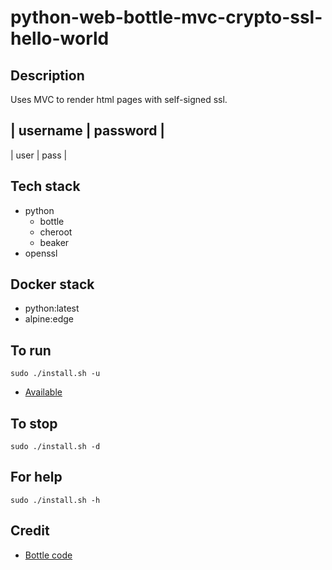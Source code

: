 # python-web-bottle-mvc-crypto-ssl-hello-world

## Description
Uses MVC to render html pages with self-signed ssl.

| username | password |
-----------------------
| user | pass |

## Tech stack
- python
  - bottle
  - cheroot
  - beaker
- openssl

## Docker stack
- python:latest
- alpine:edge

## To run
`sudo ./install.sh -u`
- [Available](https://localhost)

## To stop
`sudo ./install.sh -d`

## For help
`sudo ./install.sh -h`

## Credit
- [Bottle code](https://github.com/nickbabcock/bottle-ssl)